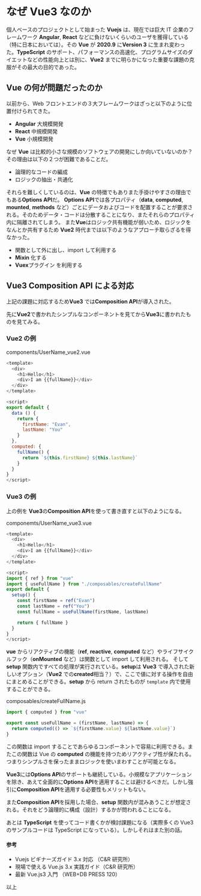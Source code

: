 # なぜ Vue3 なのか

個人ベースのプロジェクトとして始まった **Vuejs** は、現在では巨大 IT 企業のフレームワーク **Angular**, **React** などに負けないくらいのユーザを獲得している（特に日本においては）。その **Vue** が **2020.9** に**Version 3** に生まれ変わった。**TypeScript** のサポート、パフォーマンスの高速化、プログラムサイズのダイエットなどの性能向上とは別に、**Vue2** までに明らかになった重要な課題の克服がその最大の目的であった。

## Vue の何が問題だったのか

以前から、Web フロントエンドの３大フレームワークはざっと以下のように位置付けられてきた。

- **Angular** 大規模開発
- **React** 中規模開発
- **Vue** 小規模開発

なぜ **Vue** は比較的小さな規模のソフトウェアの開発にしか向いていないのか？
その理由は以下の２つが困難であることだ。

- 論理的なコードの編成
- ロジックの抽出・共通化

それらを難しくしているのは、**Vue** の特徴でもありまた手掛けやすさの理由でもある**Options API**だ。
**Options API**では各プロパティ（**data**, **computed**, **mounted**, **methods** など）ごとにデータおよびコードを配置することが要求される。そのためデータ・コードは分散することになり、またそれらのプロパティ内に隔離されてしまう。
また**Vue**はロジック共有機能が弱いため、ロジックをなんとか共有するため **Vue2** 時代までは以下のようなアプローチ取らざるを得なかった。

- 関数として外に出し、import して利用する
- **Mixin** 化する
- **Vuex**プラグイン を利用する

## Vue3 Composition API による対応

上記の課題に対応するため**Vue3** では**Composition API**が導入された。

先に**Vue2**で書かれたシンプルなコンポーネントを見てから**Vue3**に書かれたものを見てみる。

### Vue2 の例

components/UserName_vue2.vue

```js
<template>
  <div>
    <h1>Hello</h1>
    <div>I am {{fullName}}</div>
  </div>
</template>

<script>
export default {
  data () {
    return {
      firstName: "Evan",
      lastName: "You"
    }
  },
  computed: {
    fullName() {
      return `${this.firstName} ${this.lastName}`
    }
  }
}
</script>
```

### Vue3 の例

上の例を **Vue3**の**Composition API**を使って書き直すと以下のようになる。

componemts/UserName_vue3.vue

```js
<template>
  <div>
    <h1>Hello</h1>
    <div>I am {{fullName}}</div>
  </div>
</template>

<script>
import { ref } from "vue"
import { useFullName } from "./composables/createFullName"
export default {
  setup() {
    const firstName = ref("Evan")
    const lastName = ref("You")
    const fullName = useFullName(firstName, lastName)

    return { fullName }
  }
}
</script>
```

**vue** からリアクティブの機能（**ref**, **reactive**, **computed** など）やライフサイクルフック（**onMounted** など）は関数として import して利用される。
そして**setup** 関数内ですべての処理が実行されている。**setup**は **Vue3** で導入された新しいオプション（**Vue2** での**created**相当？）で、ここで値に対する操作を自由にまとめることができる。**setup** から return されたものが `template` 内で使用することができる。

composables/createFullName.js

```js
import { computed } from "vue"

export const useFullName = (firstName, lastName) => {
  return computed(() => `${firstName.value} ${lastName.value}`)
}
```

この関数は import することであらゆるコンポーネントで容易に利用できる。またこの関数は Vue の **computed** の機能を持つためリアクティブ性が保たれる。つまりシンプルさを保ったままロジックを使いまわすことが可能となる。

**Vue3**には**Options API**のサポートも継続している。小規模なアプリケーションを除き、あえて全面的に**Options API**を適用することは避けるべきだ。しかし強引に**Composition API**を適用する必要性もメリットもない。

また**Composition API**を採用した場合、**setup** 関数内が混みあうことが想定される。それをどう論理的に構成（設計）するかが問われることになる。

あとは **TypeScript** を使ってコード書くかが検討課題になる（実際多くの Vue3 のサンプルコードは TypeScript になっている）。しかしそれはまた別の話。

#### 参考

- Vuejs ビギナーズガイド 3.x 対応 （C&R 研究所）
- 現場で使える Vue.js 3.x 実践ガイド（C&R 研究所）
- 最新 Vue.js3 入門 （WEB+DB PRESS 120）

以上
